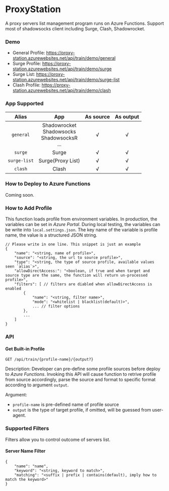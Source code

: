 # ProxyStation
A proxy servers list management program runs on Azure Functions. Support most of shadowsocks client including Surge, Clash, Shadowrocket.

### Demo
* General Profile: <https://proxy-station.azurewebsites.net/api/train/demo/general>
* Surge Profile: <https://proxy-station.azurewebsites.net/api/train/demo/surge>
* Surge List: <https://proxy-station.azurewebsites.net/api/train/demo/surge-list>
* Clash Profile: <https://proxy-station.azurewebsites.net/api/train/demo/clash>

### App Supported
| Alias        | App                                                | As source | As output |
|:------------:|:--------------------------------------------------:|:---------:|:---------:|
| `general`    | Shadowrocket<br>Shadowsocks<br>ShadowsocksR<br>... | √         | √         |
| `surge`      | Surge                                              | √         | √         |
| `surge-list` | Surge(Proxy List)                                  | √         | √         |
| `clash`      | Clash                                              | √         | √         |

### How to Deploy to Azure Functions
Coming soon.

### How to Add Profile
This function loads profile from environment variables.
In production, the variables can be set in *Azure Portal*.
During local testing, the variables can be write into `local.settings.json`.
The key name of the variable is profile name, the value is a structured JSON string.
```jsonc
// Please write in one line. This snippet is just an example
{
    "name": "<string, name of profile>",
    "source": "<string, the url to source profile>",
    "type": "<string, the type of source profile, available values seen `alias`>",
    "allowDirectAccess:": "<boolean, if true and when target and source type are the same, the function will return un-processed profile>",
    "filters": [ // filters are diabled when allowDirectAccess is enabled
        {
            "name": "<string, filter name>",
            "mode": "<whitelist | blacklist(default)>",
            ... // filter options
        },
        ...
    ]
}
```

### API

#### Get Built-in Profile
`GET /api/train/{profile-name}/{output?}`

Description:
Developer can pre-define some profile sources before deploy to *Azure Functions*.
Invoking this API will cause function to retrive profile from source accordingly,
parse the source and format to specific format according to argument `output`.

Argument:
* `profile-name` is pre-defined name of profile source
* `output` is the type of target profile, if omitted, will be guessed from user-agent.


### Supported Filters
Filters allow you to control outcome of servers list.

#### Server Name Filter
```jsonc
{
    "name": "name",
    "keyword": "<string, keyword to match>",
    "matching": "<suffix | prefix | contains(default), imply how to match the keyword>"
}
```